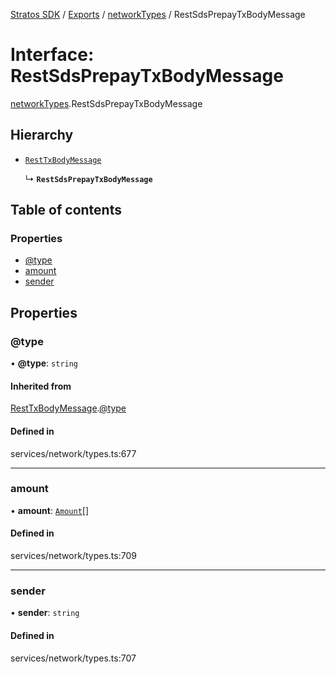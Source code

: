 [Stratos SDK](../README.md) / [Exports](../modules.md) / [networkTypes](../modules/networkTypes.md) / RestSdsPrepayTxBodyMessage

# Interface: RestSdsPrepayTxBodyMessage

[networkTypes](../modules/networkTypes.md).RestSdsPrepayTxBodyMessage

## Hierarchy

- [`RestTxBodyMessage`](networkTypes.RestTxBodyMessage.md)

  ↳ **`RestSdsPrepayTxBodyMessage`**

## Table of contents

### Properties

- [@type](networkTypes.RestSdsPrepayTxBodyMessage.md#@type)
- [amount](networkTypes.RestSdsPrepayTxBodyMessage.md#amount)
- [sender](networkTypes.RestSdsPrepayTxBodyMessage.md#sender)

## Properties

### @type

• **@type**: `string`

#### Inherited from

[RestTxBodyMessage](networkTypes.RestTxBodyMessage.md).[@type](networkTypes.RestTxBodyMessage.md#@type)

#### Defined in

services/network/types.ts:677

___

### amount

• **amount**: [`Amount`](networkTypes.Amount.md)[]

#### Defined in

services/network/types.ts:709

___

### sender

• **sender**: `string`

#### Defined in

services/network/types.ts:707
